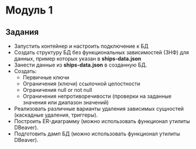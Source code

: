 ﻿ # Модуль 1

## Задания
- Запустить контейнер и настроить подключение к БД
- Создать структуру БД без функциональных зависимостей (3НФ) для данных, пример которых указан в **ships-data.json**
- Занести данные из **ships-data.json** в созданную БД.
- Создать: 
    - Первичные ключи
    - Ограничения (ключи) ссылочной целостности
    - Ограничения null or not null
    - Ограничения непротиворечивости (проверки на заданные значения или диапазон значений) 
- Реализовать различные варианты удаления зависимых сущностей (каскадные удаления, триггеры).
- Построить ER-диаграмму (можно использовать функционал утилиты DBeaver).
- Подготовить дамп БД (можно использовать функционал утилиты DBeaver).






